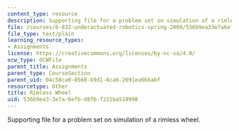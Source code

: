 ```yaml
---
content_type: resource
description: Supporting file for a problem set on simulation of a rimless wheel.
file: /courses/6-832-underactuated-robotics-spring-2009/536b9ea33e7a6efbd8fbf221ba519998_rimlessWheel.m
file_type: text/plain
learning_resource_types:
- Assignments
license: https://creativecommons.org/licenses/by-nc-sa/4.0/
ocw_type: OCWFile
parent_title: Assignments
parent_type: CourseSection
parent_uid: 04c58ca0-0560-b9d1-6ca6-2691ea66babf
resourcetype: Other
title: Rimless Wheel
uid: 536b9ea3-3e7a-6efb-d8fb-f221ba519998
---
```

Supporting file for a problem set on simulation of a rimless wheel.
